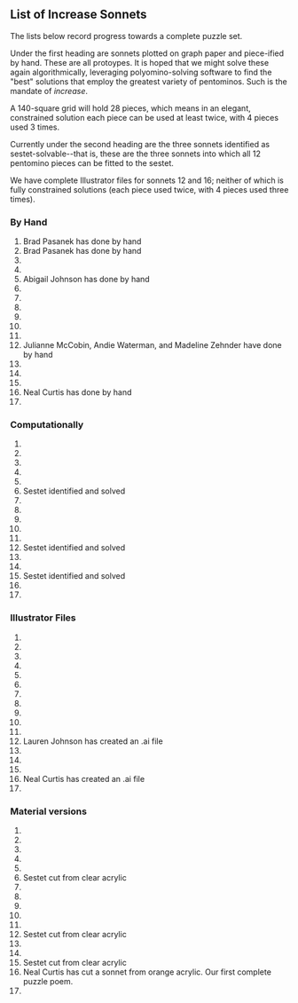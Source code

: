 ## List of Increase Sonnets

The lists below record progress towards a complete puzzle set. 

Under the first heading are sonnets plotted on graph paper and piece-ified by hand. These are all protoypes. It is hoped that we might solve these again algorithmically, leveraging polyomino-solving software to find the "best" solutions that employ the greatest variety of pentominos. Such is the mandate of _increase_. 

A 140-square grid will hold 28 pieces, which means in an elegant, constrained solution each piece can be used at least twice, with 4 pieces used 3 times. 

Currently under the second heading are the three sonnets identified as sestet-solvable--that is, these are the three sonnets into which all 12 pentomino pieces can be fitted to the sestet.

We have complete Illustrator files for sonnets 12 and 16; neither of which is fully constrained solutions (each piece used twice, with 4 pieces used three times). 

### By Hand
1. Brad Pasanek has done by hand
2. Brad Pasanek has done by hand
3. 
4. 
5. Abigail Johnson has done by hand
6.
7.
8.
9.
10.
11.
12. Julianne McCobin, Andie Waterman, and Madeline Zehnder have done by hand
13.
14.
15.
16. Neal Curtis has done by hand
17.

### Computationally
1.
2.
3.
4.
5.
6. Sestet identified and solved
7.
8.
9.
10.
11.
12. Sestet identified and solved
13.
14.
15. Sestet identified and solved
16.
17.

### Illustrator Files
1.
2.
3.
4.
5.
6.
7.
8.
9.
10.
11.
12. Lauren Johnson has created an .ai file
13.
14.
15.
16. Neal Curtis has created an .ai file
17.

### Material versions
1.
2.
3.
4.
5.
6. Sestet cut from clear acrylic
7.
8.
9.
10.
11.
12. Sestet cut from clear acrylic
13.
14.
15. Sestet cut from clear acrylic
16. Neal Curtis has cut a sonnet from orange acrylic. Our first complete puzzle poem. 
17.
